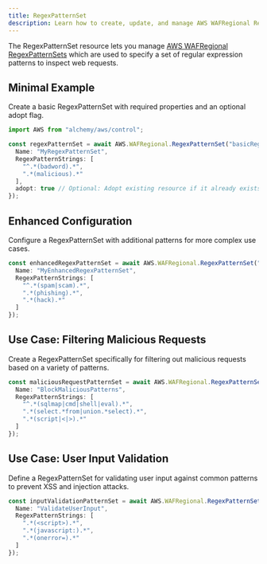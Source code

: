 ```yaml
---
title: RegexPatternSet
description: Learn how to create, update, and manage AWS WAFRegional RegexPatternSets using Alchemy Cloud Control.
---
```



The RegexPatternSet resource lets you manage [AWS WAFRegional RegexPatternSets](https://docs.aws.amazon.com/wafregional/latest/userguide/) which are used to specify a set of regular expression patterns to inspect web requests.

## Minimal Example

Create a basic RegexPatternSet with required properties and an optional adopt flag.

```ts
import AWS from "alchemy/aws/control";

const regexPatternSet = await AWS.WAFRegional.RegexPatternSet("basicRegexPatternSet", {
  Name: "MyRegexPatternSet",
  RegexPatternStrings: [
    "^.*(badword).*",
    ".*(malicious).*"
  ],
  adopt: true // Optional: Adopt existing resource if it already exists
});
```

## Enhanced Configuration

Configure a RegexPatternSet with additional patterns for more complex use cases.

```ts
const enhancedRegexPatternSet = await AWS.WAFRegional.RegexPatternSet("enhancedRegexPatternSet", {
  Name: "MyEnhancedRegexPatternSet",
  RegexPatternStrings: [
    "^.*(spam|scam).*",
    ".*(phishing).*",
    ".*(hack).*"
  ]
});
```

## Use Case: Filtering Malicious Requests

Create a RegexPatternSet specifically for filtering out malicious requests based on a variety of patterns.

```ts
const maliciousRequestPatternSet = await AWS.WAFRegional.RegexPatternSet("maliciousRequestPatternSet", {
  Name: "BlockMaliciousPatterns",
  RegexPatternStrings: [
    "^.*(sqlmap|cmd|shell|eval).*",
    ".*(select.*from|union.*select).*",
    ".*(script|<|>).*"
  ]
});
```

## Use Case: User Input Validation

Define a RegexPatternSet for validating user input against common patterns to prevent XSS and injection attacks.

```ts
const inputValidationPatternSet = await AWS.WAFRegional.RegexPatternSet("inputValidationPatternSet", {
  Name: "ValidateUserInput",
  RegexPatternStrings: [
    ".*(<script>).*",
    ".*(javascript:).*",
    ".*(onerror=).*"
  ]
});
```

